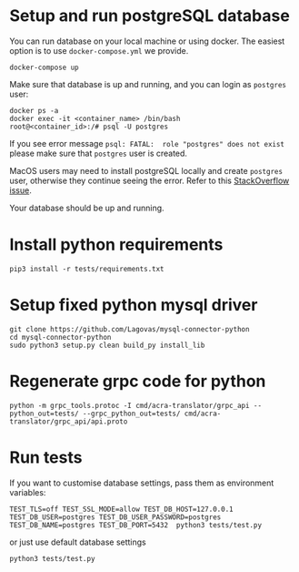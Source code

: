 # Setup and run postgreSQL database

You can run database on your local machine or using docker. The easiest option is to use `docker-compose.yml` we provide.

```console
docker-compose up
```

Make sure that database is up and running, and you can login as `postgres` user:

```console
docker ps -a
docker exec -it <container_name> /bin/bash
root@<container_id>:/# psql -U postgres
```

If you see error message `psql: FATAL:  role "postgres" does not exist` please make sure that `postgres` user is created. 


MacOS users may need to install postgreSQL locally and create `postgres` user, otherwise they continue seeing the error. Refer to this [StackOverflow issue](https://stackoverflow.com/a/35308200/2238082).

Your database should be up and running.

# Install python requirements

```console
pip3 install -r tests/requirements.txt
```

# Setup fixed python mysql driver
```
git clone https://github.com/Lagovas/mysql-connector-python
cd mysql-connector-python
sudo python3 setup.py clean build_py install_lib
```

# Regenerate grpc code for python
```
python -m grpc_tools.protoc -I cmd/acra-translator/grpc_api --python_out=tests/ --grpc_python_out=tests/ cmd/acra-translator/grpc_api/api.proto
```

# Run tests

If you want to customise database settings, pass them as environment variables:

```console
TEST_TLS=off TEST_SSL_MODE=allow TEST_DB_HOST=127.0.0.1 TEST_DB_USER=postgres TEST_DB_USER_PASSWORD=postgres TEST_DB_NAME=postgres TEST_DB_PORT=5432  python3 tests/test.py
``` 

or just use default database settings

```console
python3 tests/test.py
```
